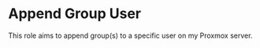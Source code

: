 Append Group User
=========

This role aims to append group(s) to a specific user on my Proxmox server.
